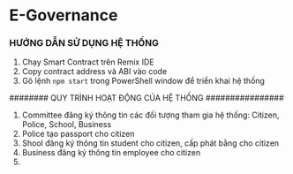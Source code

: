 # E-Governance

### HƯỚNG DẪN SỬ DỤNG HỆ THỐNG ###############

1. Chạy Smart Contract trên Remix IDE
2. Copy contract address và ABI vào code 
3. Gõ lệnh `npm start` trong PowerShell window để triển khai hệ thống

######## QUY TRÌNH HOẠT ĐỘNG CỦA HỆ THỐNG ################

1. Committee đăng ký thông tin các đối tượng tham gia hệ thống: Citizen, Police, School, Business
2. Police tạo passport cho citizen
3. Shool đăng ký thông tin student cho citizen, cấp phát bằng cho citizen
4. Business đăng ký thông tin employee cho citizen
5. 
